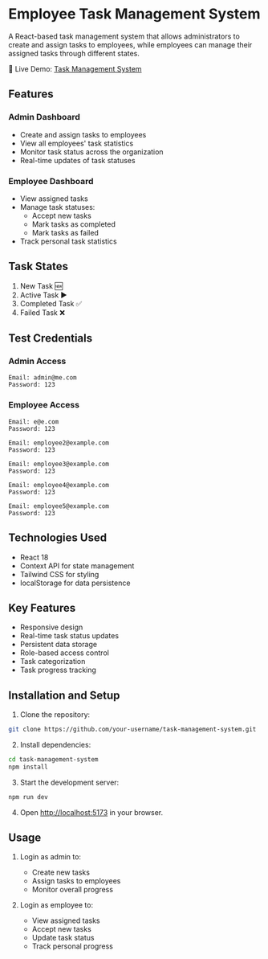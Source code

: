# Employee Task Management System

A React-based task management system that allows administrators to create and assign tasks to employees, while employees can manage their assigned tasks through different states.

🔗 Live Demo: [Task Management System](https://your-deployment-url-here.com)

## Features

### Admin Dashboard
- Create and assign tasks to employees
- View all employees' task statistics
- Monitor task status across the organization
- Real-time updates of task statuses

### Employee Dashboard
- View assigned tasks
- Manage task statuses:
  - Accept new tasks
  - Mark tasks as completed
  - Mark tasks as failed
- Track personal task statistics

## Task States
1. New Task 🆕
2. Active Task ▶️
3. Completed Task ✅
4. Failed Task ❌

## Test Credentials

### Admin Access
```
Email: admin@me.com
Password: 123
```

### Employee Access
```
Email: e@e.com
Password: 123

Email: employee2@example.com
Password: 123

Email: employee3@example.com
Password: 123

Email: employee4@example.com
Password: 123

Email: employee5@example.com
Password: 123
```

## Technologies Used
- React 18
- Context API for state management
- Tailwind CSS for styling
- localStorage for data persistence

## Key Features
- Responsive design
- Real-time task status updates
- Persistent data storage
- Role-based access control
- Task categorization
- Task progress tracking

## Installation and Setup

1. Clone the repository:
```bash
git clone https://github.com/your-username/task-management-system.git
```

2. Install dependencies:
```bash
cd task-management-system
npm install
```

3. Start the development server:
```bash
npm run dev
```

4. Open [http://localhost:5173](http://localhost:5173) in your browser.

## Usage

1. Login as admin to:
   - Create new tasks
   - Assign tasks to employees
   - Monitor overall progress

2. Login as employee to:
   - View assigned tasks
   - Accept new tasks
   - Update task status
   - Track personal progress

